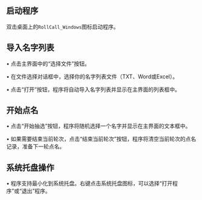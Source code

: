## 启动程序

双击桌面上的`RollCall_Windows`图标启动程序。

## 导入名字列表

• 点击主界面中的“选择文件”按钮。

• 在文件选择对话框中，选择你的名字列表文件（TXT、Word或Excel）。

• 点击“打开”按钮，程序将自动导入名字列表并显示在主界面的列表框中。

## 开始点名

• 点击“开始抽选”按钮，程序将随机选择一个名字并显示在主界面的文本框中。

• 如果需要结束当前轮次，点击“结束当前轮次”按钮，程序将清空当前轮次的点名记录，准备下一轮点名。

## 系统托盘操作

• 程序支持最小化到系统托盘。右键点击系统托盘图标，可以选择“打开程序”或“退出”程序。
